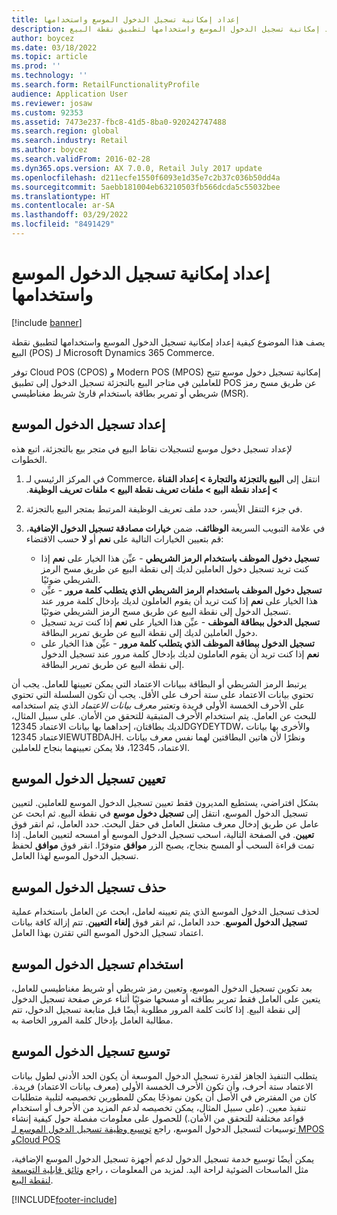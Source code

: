 ```yaml
---
title: إعداد إمكانية تسجيل الدخول الموسع واستخدامها
description: يصف هذا الموضوع كيفية إعداد إمكانية تسجيل الدخول الموسع واستخدامها لتطبيق نقطة البيع (POS) لـ Microsoft Dynamics 365 Commerce.
author: boycez
ms.date: 03/18/2022
ms.topic: article
ms.prod: ''
ms.technology: ''
ms.search.form: RetailFunctionalityProfile
audience: Application User
ms.reviewer: josaw
ms.custom: 92353
ms.assetid: 7473e237-fbc8-41d5-8ba0-920242747488
ms.search.region: global
ms.search.industry: Retail
ms.author: boycez
ms.search.validFrom: 2016-02-28
ms.dyn365.ops.version: AX 7.0.0, Retail July 2017 update
ms.openlocfilehash: d211ecfe1550f6093e1d35e7c2b37c036b50dd4a
ms.sourcegitcommit: 5aebb181004eb63210503fb566dcda5c55032bee
ms.translationtype: HT
ms.contentlocale: ar-SA
ms.lasthandoff: 03/29/2022
ms.locfileid: "8491429"
---
```

# <a name="set-up-and-use-the-extended-logon-capability"></a>إعداد إمكانية تسجيل الدخول الموسع واستخدامها

[!include [banner](includes/banner.md)]

يصف هذا الموضوع كيفية إعداد إمكانية تسجيل الدخول الموسع واستخدامها لتطبيق نقطة البيع (POS) لـ Microsoft Dynamics 365 Commerce.

توفر Cloud POS (CPOS) و Modern POS (MPOS) إمكانية تسجيل دخول موسع تتيح للعاملين في متاجر البيع بالتجزئة تسجيل الدخول إلى تطبيق POS عن طريق مسح رمز شريطي أو تمرير بطاقة باستخدام قارئ شريط مغناطيسي (MSR).

## <a name="set-up-extended-logon"></a>إعداد تسجيل الدخول الموسع

لإعداد تسجيل دخول موسع لتسجيلات نقاط البيع في متجر بيع بالتجزئة، اتبع هذه الخطوات.

1. في المركز الرئيسي لـ Commerce، انتقل إلى **البيع بالتجزئة والتجارة \> إعداد القناة \> إعداد نقطة البيع \> ملفات تعريف نقطة البيع \> ‬‏‫ملفات تعريف الوظيفة**. 
2. في جزء التنقل الأيسر، حدد ملف تعريف الوظيفة المرتبط بمتجر البيع بالتجزئة.
3. في علامة التبويب السريعة **الوظائف**، ضمن **خيارات مصادقة تسجيل الدخول الإضافية**، قم بتعيين الخيارات التالية على **نعم** أو **لا** حسب الاقتضاء:

    - **تسجيل دخول الموظف باستخدام الرمز الشريطي** - عيِّن هذا الخيار على **نعم** إذا كنت تريد تسجيل دخول العاملين لديك إلى نقطة البيع عن طريق مسح الرمز الشريطي ضوئيًا. 
    - **تسجيل دخول الموظف باستخدام الرمز الشريطي الذي يتطلب كلمة مرور** - عيِّن هذا الخيار على **نعم** إذا كنت تريد أن يقوم العاملون لديك بإدخال كلمة مرور عند تسجيل الدخول إلى نقطة البيع عن طريق مسح الرمز الشريطي ضوئيًا.
    - **تسجيل الدخول ببطاقة الموظف** - عيِّن هذا الخيار على **نعم** إذا كنت تريد تسجيل دخول العاملين لديك إلى نقطة البيع عن طريق تمرير البطاقة.
    - **تسجيل الدخول ببطاقة الموظف الذي يتطلب كلمة مرور** - عيِّن هذا الخيار على **نعم** إذا كنت تريد أن يقوم العاملون لديك بإدخال كلمة مرور عند تسجيل الدخول إلى نقطة البيع عن طريق تمرير البطاقة.

يرتبط الرمز الشريطي أو البطاقة ببيانات الاعتماد التي يمكن تعيينها للعامل. يجب أن تحتوي بيانات الاعتماد على ستة أحرف على الأقل. يجب أن تكون السلسلة التي تحتوي على الأحرف الخمسة الأولى فريدة وتعتبر *معرف بيانات الاعتماد* الذي يتم استخدامه للبحث عن العامل. يتم استخدام الأحرف المتبقية للتحقق من الأمان. على سبيل المثال، لديك بطاقتان، إحداهما بها بيانات الاعتماد 12345DGYDEYTDW، والأخرى بها بيانات الاعتماد 12345EWUTBDAJH. ونظرًا لأن هاتين البطاقتين لهما نفس معرف بيانات الاعتماد، 12345، فلا يمكن تعيينهما بنجاح للعاملين.

## <a name="assign-extended-logon"></a>تعيين تسجيل الدخول الموسع

بشكل افتراضي، يستطيع المديرون فقط تعيين تسجيل الدخول الموسع للعاملين. ‏‫لتعيين تسجيل الدخول الموسع، انتقل إلى **‬‏‫تسجيل دخول موسع** ‬‏‫في نقطة البيع. ثم ابحث عن عامل عن طريق إدخال معرف مشغل العامل في حقل البحث.‬ حدد العامل، ثم انقر فوق **تعيين**. في الصفحة التالية، اسحب تسجيل الدخول الموسع أو امسحه لتعيين العامل. إذا تمت قراءة السحب أو المسح بنجاح، يصبح الزر **موافق** متوفرًا. انقر فوق **موافق** لحفظ تسجيل الدخول الموسع لهذا العامل.

## <a name="delete-extended-logon"></a>حذف تسجيل الدخول الموسع

لحذف تسجيل الدخول الموسع الذي يتم تعيينه لعامل، ابحث عن العامل باستخدام عملية **تسجيل الدخول الموسع**. حدد العامل، ثم انقر فوق **إلغاء التعيين**. تتم إزالة كافة بيانات اعتماد تسجيل الدخول الموسع التي تقترن بهذا العامل.

## <a name="use-extended-logon"></a>استخدام تسجيل الدخول الموسع

بعد تكوين تسجيل الدخول الموسع، وتعيين رمز شريطي أو شريط مغناطيسي للعامل، يتعين على العامل فقط تمرير بطاقته أو مسحها ضوئيًا أثناء عرض صفحة تسجيل الدخول إلى نقطة البيع. إذا كانت كلمة المرور مطلوبة أيضًا قبل متابعة تسجيل الدخول، تتم مطالبة العامل بإدخال كلمة المرور الخاصة به.

## <a name="extend-extended-logon"></a>توسيع تسجيل الدخول الموسع

يتطلب التنفيذ الجاهز لقدرة تسجيل الدخول الموسعة أن يكون الحد الأدنى لطول بيانات الاعتماد ستة أحرف، وأن تكون الأحرف الخمسة الأولى (معرف بيانات الاعتماد) فريدة. كان من المفترض في الأصل أن يكون نموذجًا يمكن للمطورين تخصيصه لتلبية متطلبات تنفيذ معين. (على سبيل المثال، يمكن تخصيصه لدعم المزيد من الأحرف أو استخدام قواعد مختلفة للتحقق من الأمان.) للحصول على معلومات مفصلة حول كيفية إنشاء توسيعات لتسجيل الدخول الموسع، راجع [توسيع وظيفة تسجيل الدخول الموسع لـ MPOS وCloud POS](https://cloudblogs.microsoft.com/dynamics365/no-audience/2018/12/14/extending-the-extended-logon-functionality-for-mpos-and-cloud-pos/)

يمكن أيضًا توسيع خدمة تسجيل الدخول لدعم أجهزة تسجيل الدخول الموسع الإضافية، مثل الماسحات الضوئية لراحة اليد. لمزيد من المعلومات ، راجع [وثائق قابلية التوسعة لنقطة البيع](dev-itpro/pos-extension/pos-extension-overview.md).

[!INCLUDE[footer-include](../includes/footer-banner.md)]
